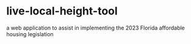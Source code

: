 # live-local-height-tool
 a web application to assist in implementing the 2023 Florida affordable housing legislation
